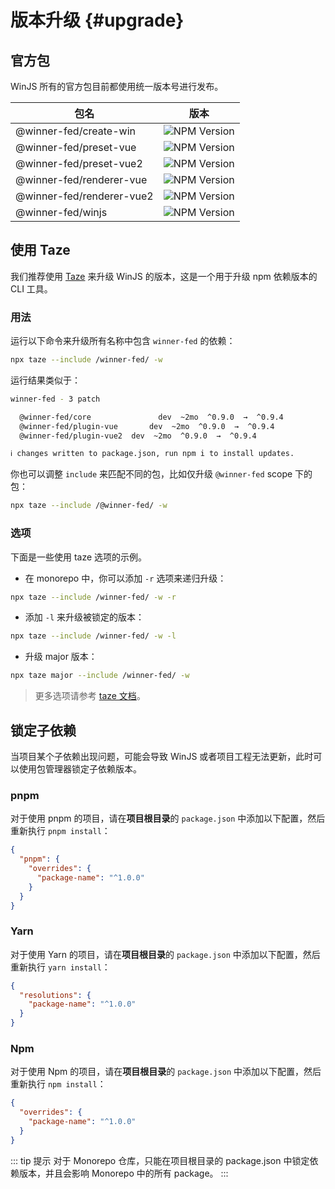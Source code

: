 # 版本升级 {#upgrade}

## 官方包

WinJS 所有的官方包目前都使用统一版本号进行发布。

| 包名                        | 版本                                                                                                         |
|---------------------------|------------------------------------------------------------------------------------------------------------|
| @winner-fed/create-win    | ![NPM Version](https://img.shields.io/npm/v/%40winner-fed%2Fwinjs?style=flat-square&colorB=646cff)         |
| @winner-fed/preset-vue    | ![NPM Version](https://img.shields.io/npm/v/%40winner-fed%2Fpreset-vue?style=flat-square&colorB=646cff)    |
| @winner-fed/preset-vue2   | ![NPM Version](https://img.shields.io/npm/v/%40winner-fed%2Fpreset-vue2?style=flat-square&colorB=646cff)   |
| @winner-fed/renderer-vue  | ![NPM Version](https://img.shields.io/npm/v/%40winner-fed%2Frenderer-vue?style=flat-square&colorB=646cff)  |
| @winner-fed/renderer-vue2 | ![NPM Version](https://img.shields.io/npm/v/%40winner-fed%2Frenderer-vue2?style=flat-square&colorB=646cff) |
| @winner-fed/winjs         | ![NPM Version](https://img.shields.io/npm/v/%40winner-fed%2Fwinjs?style=flat-square&colorB=646cff)         |

## 使用 Taze

我们推荐使用 [Taze](https://github.com/antfu-collective/taze) 来升级 WinJS 的版本，这是一个用于升级 npm 依赖版本的 CLI
工具。

### 用法

运行以下命令来升级所有名称中包含 `winner-fed` 的依赖：

```bash
npx taze --include /winner-fed/ -w
```

运行结果类似于：

```bash
winner-fed - 3 patch

  @winner-fed/core               dev  ~2mo  ^0.9.0  →  ^0.9.4
  @winner-fed/plugin-vue       dev  ~2mo  ^0.9.0  →  ^0.9.4
  @winner-fed/plugin-vue2  dev  ~2mo  ^0.9.0  →  ^0.9.4

ℹ changes written to package.json, run npm i to install updates.
```

你也可以调整 `include` 来匹配不同的包，比如仅升级 `@winner-fed` scope 下的包：

```bash
npx taze --include /@winner-fed/ -w
```

### 选项

下面是一些使用 taze 选项的示例。

- 在 monorepo 中，你可以添加 `-r` 选项来递归升级：

```bash
npx taze --include /winner-fed/ -w -r
```

- 添加 `-l` 来升级被锁定的版本：

```bash
npx taze --include /winner-fed/ -w -l
```

- 升级 major 版本：

```bash
npx taze major --include /winner-fed/ -w
```

> 更多选项请参考 [taze 文档](https://github.com/antfu-collective/taze)。
>

## 锁定子依赖

当项目某个子依赖出现问题，可能会导致 WinJS 或者项目工程无法更新，此时可以使用包管理器锁定子依赖版本。

### pnpm

对于使用 pnpm 的项目，请在**项目根目录**的 `package.json` 中添加以下配置，然后重新执行 `pnpm install`：

```json title="package.json"
{
  "pnpm": {
    "overrides": {
      "package-name": "^1.0.0"
    }
  }
}
```

### Yarn

对于使用 Yarn 的项目，请在**项目根目录**的 `package.json` 中添加以下配置，然后重新执行 `yarn install`：

```json title="package.json"
{
  "resolutions": {
    "package-name": "^1.0.0"
  }
}
```

### Npm

对于使用 Npm 的项目，请在**项目根目录**的 `package.json` 中添加以下配置，然后重新执行 `npm install`：

```json title="package.json"
{
  "overrides": {
    "package-name": "^1.0.0"
  }
}
```

::: tip 提示
对于 Monorepo 仓库，只能在项目根目录的 package.json 中锁定依赖版本，并且会影响 Monorepo 中的所有 package。
:::


